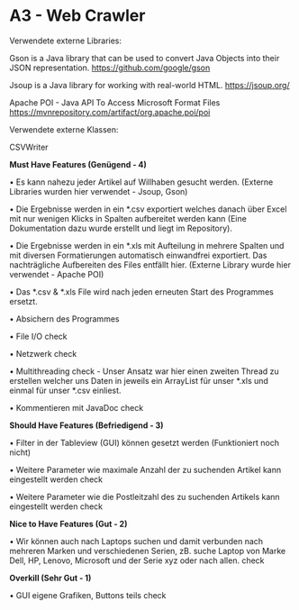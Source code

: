 # A3 - Web Crawler

Verwendete externe Libraries:

Gson is a Java library that can be used to convert Java Objects into their JSON representation.
https://github.com/google/gson

Jsoup is a Java library for working with real-world HTML.
https://jsoup.org/

Apache POI - Java API To Access Microsoft Format Files 
https://mvnrepository.com/artifact/org.apache.poi/poi

Verwendete externe Klassen: 

CSVWriter



**Must Have Features (Genügend - 4)**

•	Es kann nahezu jeder Artikel auf Willhaben gesucht werden. (Externe Libraries wurden hier verwendet - Jsoup, Gson)

•   Die Ergebnisse werden in ein *.csv exportiert welches danach über Excel mit nur wenigen Klicks in Spalten aufbereitet werden kann (Eine Dokumentation dazu wurde erstellt und liegt im Repository).

•	Die Ergebnisse werden in ein *.xls mit Aufteilung in mehrere Spalten und mit diversen Formatierungen automatisch einwandfrei exportiert. Das nachträgliche Aufbereiten des Files entfällt hier. (Externe Library wurde hier verwendet - Apache POI)

•	Das *.csv & *.xls File wird nach jeden erneuten Start des Programmes ersetzt. 

•	Absichern des Programmes

•	File I/O check

•	Netzwerk check

•	Multithreading check - Unser Ansatz war hier einen zweiten Thread zu erstellen welcher uns Daten in jeweils ein ArrayList für unser *.xls und einmal für unser *.csv einliest.

•	Kommentieren mit JavaDoc check


**Should Have Features (Befriedigend - 3)**

•	Filter in der Tableview (GUI) können gesetzt werden (Funktioniert noch nicht)

•	Weitere Parameter wie maximale Anzahl der zu suchenden Artikel kann eingestellt werden check

•	Weitere Parameter wie die Postleitzahl des zu suchenden Artikels kann eingestellt werden check



**Nice to Have Features (Gut - 2)**


•	Wir können auch nach Laptops suchen und damit verbunden nach mehreren Marken und verschiedenen Serien, zB. suche Laptop von Marke Dell, HP, Lenovo, Microsoft und der Serie xyz oder nach allen. check

**Overkill (Sehr Gut - 1)**

•	GUI eigene Grafiken, Buttons teils check





